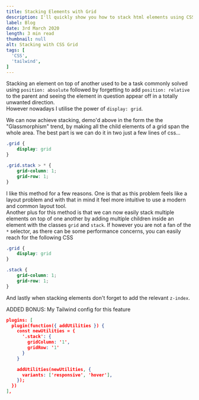 ```yaml
---
title: Stacking Elements with Grid
description: I'll quickly show you how to stack html elements using CSS Grid.
label: Blog
date: 3rd March 2020
length: 3 min read
thumbnail: null
alt: Stacking with CSS Grid
tags: [
  'CSS',
  'tailwind',
]
---
```


Stacking an element on top of another used to be a task commonly solved using  `position: absolute` followed by forgetting to add `position: relative` to the parent and seeing the element in question appear off in a totally unwanted direction.
<br>
However nowadays I utilise the power of `display: grid`.

<div class=" m-auto h-96">
  <div class="h-full p-12 bg-gradient-to-r from-purple-400 via-pink-500 to-red-500 rounded grid stack">
    <div class="grid transform -translate-x-4 mb-6">
      <div class="stack glass z-10"></div>
      <div class="stack glass z-20 transform translate-x-8 translate-y-6"></div>
    </div>
  </div>
</div>

We can now achieve stacking, demo'd above in the form the the "Glassmorphism" trend, by making all the child elements of a grid span the whole area. The best part is we can do it in two just a few lines of css...

```css
.grid {
	display: grid
}

.grid.stack > * {
    grid-column: 1;
    grid-row: 1;
}
```

I like this method for a few reasons. One is that as this problem feels like a layout problem and with that in mind it feel more intuitive to use a modern and common layout tool.
<br>
Another plus for this method is that we can now easily stack multiple elements on top of one another by adding multiple children inside an element with the classes `grid`  and `stack`. If however you are not a fan of the `*` selector, as there can be some performance concerns, you can easily reach for the following CSS

```css
.grid {
	display: grid
}

.stack {
    grid-column: 1;
    grid-row: 1;
}
```

And lastly when stacking elements don't forget to add the relevant `z-index`.

ADDED BONUS: My Tailwind config for this feature

```json
plugins: [
  plugin(function({ addUtilities }) {
    const newUtilities = {
      '.stack': {
        gridColumn: '1',
        gridRow: '1'
      }
    }

    addUtilities(newUtilities, {
      variants: ['responsive', 'hover'],
    });
  })
],
```
